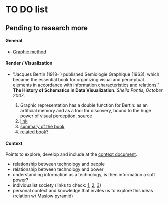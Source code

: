 # TO DO list

## Pending to research more

#### General

- [Graphic method](https://github.com/interplanetarymindmap/research/blob/master/README.md#graphic-method)

#### Render / Visualization
- "Jacques Bertin (1918- ) published Semiologie Graphique (1963), which became the essential book for organizing visual and perceptual elements in accordance with information characteristics and relations." **The History of Schematics in Data Visualization**. *Sheila Pontis, October 2007*. 

    1. Graphic representation has a double function for Bertin: as an artificial memory and as a tool for discovery, bound to the huge power of visual perception. [source](https://web.archive.org/web/20050113053951/http://www.infovis.net/printMag.php?num=84&lang=2)
    1. [link](https://visionscarto.net/semiologia-grafica-bertin)
    1. [summary of the book](https://sarahbatesmablog.files.wordpress.com/2015/11/09bertin.pdf)
    1. [related book?](https://www.amazon.com/Envisioning-Information-Edward-R-Tufte/dp/1930824149/)

#### Context

Points to explore, develop and include at the [context document](https://github.com/interplanetarymindmap/index/blob/master/1-context.md).

* relationship between technology and people  
* relationship between technology and power  
* understanding information as a technology, is then information a soft power?  
* individualist society (links to check: [1](https://www.theobjectivestandard.com/issues/2012-spring/individualism-collectivism/), [2](https://www.verywellmind.com/what-are-individualistic-cultures-2795273), [3](https://en.wikipedia.org/wiki/Individualistic_culture))
* personal context and knowledge that invites us to explore this ideas (relation w/ Maslow pyramid) 